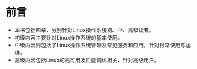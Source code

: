 # 前言

* 本书包括四章，分别针对Linux操作系统初、中、高级读者。
* 初级内容主要针对Linux操作系统的基本使用。
* 中级内容则包括了Linux操作系统管理及常见服务和应用，针对日常使用与运维。
* 高级内容包括Linux的高可用及性能调优相关，针对高级用户。



